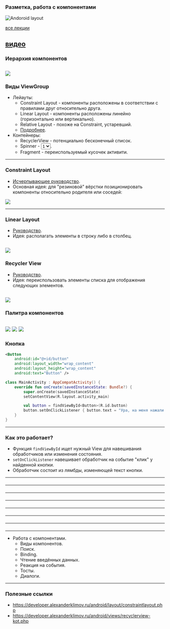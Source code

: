 ### Разметка, работа с компонентами

![Andoroid layout](assets/layout/constraint.png)

[все лекции](https://github.com/dmitryweiner/android-lectures/blob/main/README.md)

[видео]()
---

### Иерархия компонентов

![](assets/layout/hierarchy.png)
---
### Виды ViewGroup
* Лейауты:
  * Constraint Layout - компоненты расположены в соответствии с правилами друг относительно друга.
  * Linear Layout - компоненты расположены линейно (горизонтально или вертикально).
  * Relative Layout - похоже на Constraint, устаревший.
  * [Подробнее](https://developer.android.com/develop/ui/views/layout/declaring-layout).
* Контейнеры:
  * RecyclerView - потенциально бесконечный список.
  * Spinner - <select><option>1</option><option>2</option><option>2</option></select>.
  * Fragment - переиспользуемый кусочек активити.
---

### Constraint Layout
* [Исчерпывающее руководство](https://developer.alexanderklimov.ru/android/layout/constraintlayout.php).
* Основная идея: для "резиновой" вёрстки позиционировать компоненты относительно родителя или соседей:

![](assets/layout/constraint-layout.png)

---

### Linear Layout
* [Руководство](http://developer.alexanderklimov.ru/android/layout/linearlayout.php).
* Идея: располагать элементы в строку либо в столбец.

![](assets/layout/linear-layout.png)
---

### Recycler View
* [Руководство](https://developer.alexanderklimov.ru/android/views/recyclerview-kot.php).
* Идея: переиспользовать элементы списка для отображения следующих элементов.

![](assets/layout/recyclerview21.gif)
---

### Палитра компонентов

![](assets/layout/views1.png) ![](assets/layout/views2.png) ![](assets/layout/views3.png)
---

### Кнопка
```xml
<Button
    android:id="@+id/button"
    android:layout_width="wrap_content"
    android:layout_height="wrap_content"
    android:text="Button" />
```

```kotlin
class MainActivity : AppCompatActivity() {
    override fun onCreate(savedInstanceState: Bundle?) {
        super.onCreate(savedInstanceState)
        setContentView(R.layout.activity_main)

        val button = findViewById<Button>(R.id.button)
        button.setOnClickListener { button.text = "Ура, на меня нажали!" }
    }
}
```
---

### Как это работает?
* Функция `findViewById` ищет нужный View для навешивания обработчиков или изменения состояния.
* `setOnClickListener` навешивает обработчик на событие "клик" у найденной кнопки.
* Обработчик состоит из лямбды, изменяющей текст кнопки.
---
 
###

---
 
###

---
 
###

---
 
###

---
 
###

---
 
###

---
 
###

---
 
* Работа с компонентами.
    * Виды компонентов.
    * Поиск.
    * Binding.
    * Чтение введённых данных.
    * Реакция на события.
    * Тосты.
    * Диалоги.
---



### Полезные ссылки
* https://developer.alexanderklimov.ru/android/layout/constraintlayout.php
* https://developer.alexanderklimov.ru/android/views/recyclerview-kot.php
